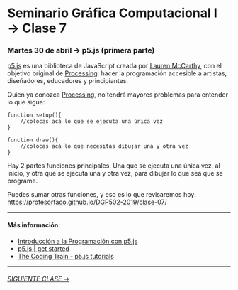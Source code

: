 # Seminario Gráfica Computacional I → Clase 7

### Martes 30 de abril → p5.js (primera parte)

[p5.js](https://p5js.org/download/) es una biblioteca de JavaScript creada por [Lauren McCarthy](http://lauren-mccarthy.com/about), con el objetivo original de [Processing](https://www.processing.org/): hacer la programación accesible a artistas, diseñadores, educadores y principiantes. 

Quien ya conozca [Processing](https://processing.org/), no tendrá mayores problemas para entender lo que sigue: 

```
function setup(){
	//colocas acá lo que se ejecuta una única vez
}

function draw(){
	//colocas acá lo que necesitas dibujar una y otra vez
}
```

Hay 2 partes funciones principales. Una que se ejecuta una única vez, al inicio, y otra que se ejecuta una y otra vez, para dibujar lo que sea que se programe.

Puedes sumar otras funciones, y eso es lo que revisaremos hoy: https://profesorfaco.github.io/DGP502-2019/clase-07/

---------

#### Más información:

- [Introducción a la Programación con p5.js](https://www.youtube.com/watch?v=DtAHvMjMzMQ)
- [p5.js | get started](https://p5js.org/es/get-started/)
- [The Coding Train - p5.js tutorials](https://www.youtube.com/user/shiffman/playlists?shelf_id=14&view=50&sort=dd)


- - - - - - - 

###### [SIGUIENTE CLASE →](https://github.com/profesorfaco/DGP502-2019/tree/gh-pages/clase-08)

